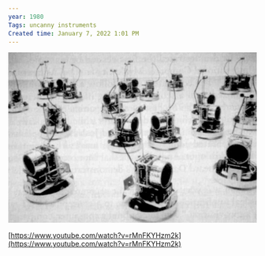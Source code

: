 ```yaml
---
year: 1980
Tags: uncanny instruments
Created time: January 7, 2022 1:01 PM
---
```

![Untitled](3-works/p1/40%20Electronic%20Sound%20Creatures%20dd51d6aa99bc4bee95bb662c2a371c8b/Untitled.png)

[https://www.youtube.com/watch?v=rMnFKYHzm2k](https://www.youtube.com/watch?v=rMnFKYHzm2k)
